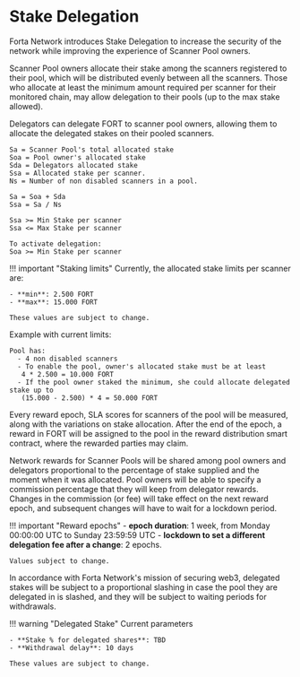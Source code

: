 # Stake Delegation

Forta Network introduces Stake Delegation to increase the security of the network while improving the experience of Scanner Pool owners.

Scanner Pool owners allocate their stake among the scanners registered to their pool, which will be distributed evenly between all the scanners. Those who allocate at least the minimum amount required per scanner for their monitored chain, may allow delegation to their pools (up to the max stake allowed). 

Delegators can delegate FORT to scanner pool owners, allowing them to allocate the delegated stakes on their pooled scanners.

```
Sa = Scanner Pool's total allocated stake
Soa = Pool owner's allocated stake
Sda = Delegators allocated stake
Ssa = Allocated stake per scanner.
Ns = Number of non disabled scanners in a pool.

Sa = Soa + Sda
Ssa = Sa / Ns

Ssa >= Min Stake per scanner
Ssa <= Max Stake per scanner

To activate delegation:
Soa >= Min Stake per scanner

```

!!! important "Staking limits"
    Currently, the allocated stake limits per scanner are: 

    - **min**: 2.500 FORT 
    - **max**: 15.000 FORT
    
    These values are subject to change.

Example with current limits:

```
Pool has:
  - 4 non disabled scanners
  - To enable the pool, owner's allocated stake must be at least
   4 * 2.500 = 10.000 FORT
  - If the pool owner staked the minimum, she could allocate delegated stake up to
   (15.000 - 2.500) * 4 = 50.000 FORT
```
    
Every reward epoch, SLA scores for scanners of the pool will be measured, along with the variations on stake allocation. After the end of the epoch, a reward in FORT will be assigned to the pool in the reward distribution smart contract, where the rewarded parties may claim.

Network rewards for Scanner Pools will be shared among pool owners and delegators proportional to the percentage of stake supplied and the moment when it was allocated. Pool owners will be able to specify a commission percentage that they will keep from delegator rewards. Changes in the commission (or fee) will take effect on the next reward epoch, and subsequent changes will have to wait for a lockdown period.

!!! important "Reward epochs"
    - **epoch duration**: 1 week, from Monday 00:00:00 UTC to Sunday 23:59:59 UTC
    - **lockdown to set a different delegation fee after a change**: 2 epochs.

    Values subject to change.

In accordance with Forta Network's mission of securing web3, delegated stakes will be subject to a proportional slashing in case the pool they are delegated in is slashed, and they will be subject to waiting periods for withdrawals.

!!! warning "Delegated Stake"
    Current parameters

    - **Stake % for delegated shares**: TBD
    - **Withdrawal delay**: 10 days
    
    These values are subject to change.